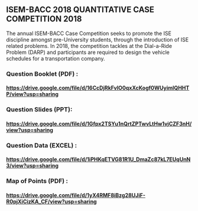 ## ISEM-BACC 2018 QUANTITATIVE CASE COMPETITION 2018

The annual ISEM-BACC Case Competition seeks to promote the ISE discipline amongst pre-University students, through the introduction of ISE related problems. In 2018, the competition tackles at the Dial-a-Ride Problem (DARP) and participants are required to design the vehicle schedules for a transportation company. 

### Question Booklet (PDF) :
#### https://drive.google.com/file/d/16CcDjRkFvlO0qxXcKogf0WUyimlQHHTP/view?usp=sharing

### Question Slides (PPT):
#### https://drive.google.com/file/d/1Gfpx2TSYu1nQrtZPTwvLtHw1vjCZF3nH/view?usp=sharing

### Question Data (EXCEL) :
#### https://drive.google.com/file/d/1iPHKqETVG81R1U_DmaZc87kL7EUqUnN3/view?usp=sharing

### Map of Points (PDF) :
#### https://drive.google.com/file/d/1yX4RMF8iBzg28UJiF-R0pjXiCizKA_CF/view?usp=sharing
